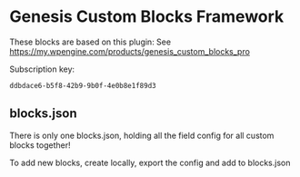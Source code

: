 # Genesis Custom Blocks Framework

These blocks are based on this plugin:
See https://my.wpengine.com/products/genesis_custom_blocks_pro

Subscription key:

`ddbdace6-b5f8-42b9-9b0f-4e0b8e1f89d3`

## blocks.json
There is only one blocks.json, holding all the field config for all custom blocks together!

To add new blocks, create locally, export the config and add to blocks.json
